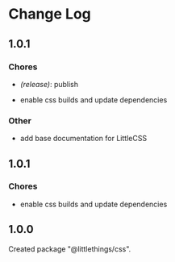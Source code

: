# Change Log

## 1.0.1

### Chores

- _(release)_: publish

- enable css builds and update dependencies


### Other

- add base documentation for LittleCSS


## 1.0.1

### Chores

- enable css builds and update dependencies


## 1.0.0

Created package "@littlethings/css".

